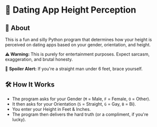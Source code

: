 # 📏 Dating App Height Perception

## 🎯 About
This is a fun and silly Python program that determines how your height is perceived on dating apps based on your gender, orientation, and height.

**⚠️ Warning:** This is purely for entertainment purposes. Expect sarcasm, exaggeration, and brutal honesty.

🚀 **Spoiler Alert:** If you're a straight man under 6 feet, brace yourself.

## 🛠️ How It Works
- The program asks for your Gender (`M` = Male, `F` = Female, `O` = Other).
- It then asks for your Orientation (`S` = Straight, `G` = Gay, `B` = Bi).
- You enter your Height in Feet & Inches.
- The program then delivers the hard truth (or a compliment, if you're lucky).

